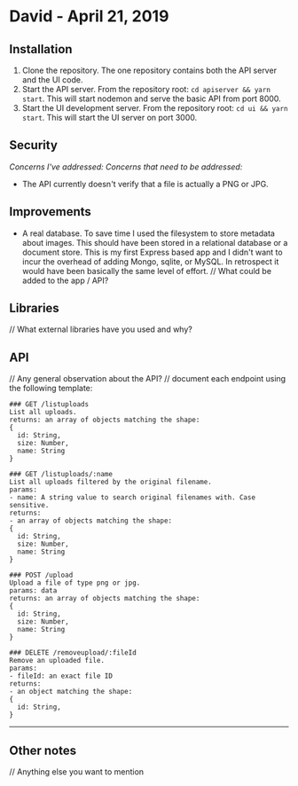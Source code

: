 # David - April 21, 2019
## Installation
1. Clone the repository. The one repository contains both the API server and the UI code.
2. Start the API server. From the repository root: `cd apiserver && yarn start`. This will start nodemon and serve the basic API from port 8000.
3. Start the UI development server. From the repository root: `cd ui && yarn start`. This will start the UI server on port 3000.

## Security
*Concerns I've addressed:*
*Concerns that need to be addressed:*
- The API currently doesn't verify that a file is actually a PNG or JPG.

## Improvements
- A real database. To save time I used the filesystem to store metadata about images. This should have been stored in a relational database or a document store. This is my first Express based app and I didn't want to incur the overhead of adding Mongo, sqlite, or MySQL. In retrospect it would have been basically the same level of effort.
// What could be added to the app / API?

## Libraries
// What external libraries have you used and why?

## API
// Any general observation about the API?
// document each endpoint using the following template:
```
### GET /listuploads
List all uploads.
returns: an array of objects matching the shape:
{
  id: String,
  size: Number,
  name: String
}
```
```
### GET /listuploads/:name
List all uploads filtered by the original filename.
params:
- name: A string value to search original filenames with. Case sensitive.
returns:
- an array of objects matching the shape:
{
  id: String,
  size: Number,
  name: String
}
```
```
### POST /upload
Upload a file of type png or jpg.
params: data
returns: an array of objects matching the shape:
{
  id: String,
  size: Number,
  name: String
}
```
```
### DELETE /removeupload/:fileId
Remove an uploaded file.
params:
- fileId: an exact file ID 
returns:
- an object matching the shape:
{
  id: String,
}
```
---
## Other notes
// Anything else you want to mention
